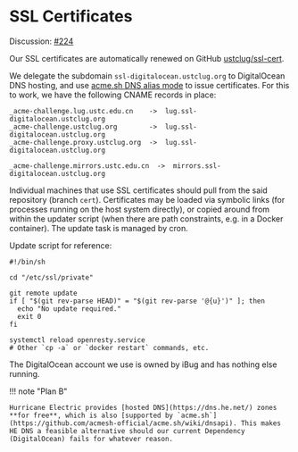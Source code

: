 # SSL Certificates

Discussion: [#224](https://github.com/ustclug/discussions/issues/224)

Our SSL certificates are automatically renewed on GitHub [ustclug/ssl-cert](https://github.com/ustclug/ssl-cert).

We delegate the subdomain `ssl-digitalocean.ustclug.org` to DigitalOcean DNS hosting, and use [acme.sh DNS alias mode](https://github.com/acmesh-official/acme.sh/wiki/DNS-alias-mode) to issue certificates. For this to work, we have the following CNAME records in place:

```text
_acme-challenge.lug.ustc.edu.cn    ->  lug.ssl-digitalocean.ustclug.org
_acme-challenge.ustclug.org        ->  lug.ssl-digitalocean.ustclug.org
_acme-challenge.proxy.ustclug.org  ->  lug.ssl-digitalocean.ustclug.org

_acme-challenge.mirrors.ustc.edu.cn  ->  mirrors.ssl-digitalocean.ustclug.org
```

Individual machines that use SSL certificates should pull from the said repository (branch `cert`). Certificates may be loaded via symbolic links (for processes running on the host system directly), or copied around from within the updater script (when there are path constraints, e.g. in a Docker container). The update task is managed by cron.

Update script for reference:

```shell
#!/bin/sh

cd "/etc/ssl/private"

git remote update
if [ "$(git rev-parse HEAD)" = "$(git rev-parse '@{u}')" ]; then
  echo "No update required."
  exit 0
fi

systemctl reload openresty.service
# Other `cp -a` or `docker restart` commands, etc.
```

The DigitalOcean account we use is owned by iBug and has nothing else running.

!!! note "Plan B"

    Hurricane Electric provides [hosted DNS](https://dns.he.net/) zones **for free**, which is also [supported by `acme.sh`](https://github.com/acmesh-official/acme.sh/wiki/dnsapi). This makes HE DNS a feasible alternative should our current Dependency (DigitalOcean) fails for whatever reason.
